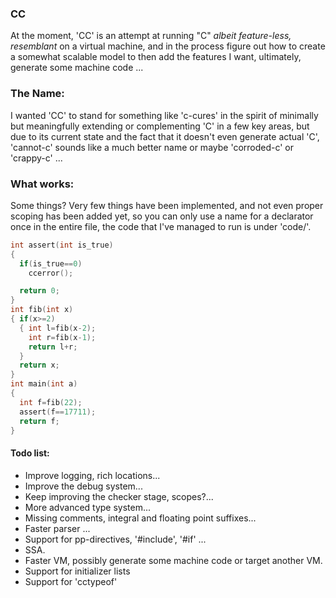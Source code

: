 ### CC
At the moment, 'CC' is an attempt at running "C" *albeit feature-less, resemblant* on a virtual machine, and in the process figure
out how to create a somewhat scalable model to then add the features I want, ultimately, generate some machine code ...

### The Name:
I wanted 'CC' to stand for something like 'c-cures' in the spirit of minimally but meaningfully extending or complementing 'C'
in a few key areas, but due to its current state and the fact that it doesn't even generate actual 'C', 'cannot-c' sounds like a much better name or maybe 'corroded-c' or 'crappy-c' ...

### What works:
Some things? Very few things have been implemented, and not even proper scoping has been added yet, so you can only use a name for a declarator once in the entire file, the code that I've managed to run is under 'code/'.

``` C
int assert(int is_true)
{
  if(is_true==0)
    ccerror();

  return 0;
}
int fib(int x)
{ if(x>=2)
  { int l=fib(x-2);
    int r=fib(x-1);
    return l+r;
  }
  return x;
}
int main(int a)
{
  int f=fib(22);
  assert(f==17711);
  return f;
}
```

#### Todo list:
- Improve logging, rich locations...
- Improve the debug system...
- Keep improving the checker stage, scopes?...
- More advanced type system...
- Missing comments, integral and floating point suffixes...
- Faster parser ...
- Support for pp-directives, '#include', '#if' ...
- SSA.
- Faster VM, possibly generate some machine code or target another VM.
- Support for initializer lists
- Support for 'cctypeof'
